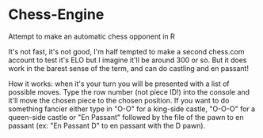 # Chess-Engine
Attempt to make an automatic chess opponent in R

It's not fast, it's not good, I'm half tempted to make a second chess.com account to test it's ELO but I imagine it'll be around 300 or so. 
But it does work in the barest sense of the term, and can do castling and en passant!

How it works: when it's your turn you will be presented with a list of possible moves. Type the row number (not piece ID!) into the console and it'll move the 
chosen piece to the chosen position. If you want to do something fancier either type in "O-O" for a king-side castle, "O-O-O" for a queen-side castle or "En Passant" followed
by the file of the pawn to en passant (ex: "En Passant D" to en passant with the D pawn).
